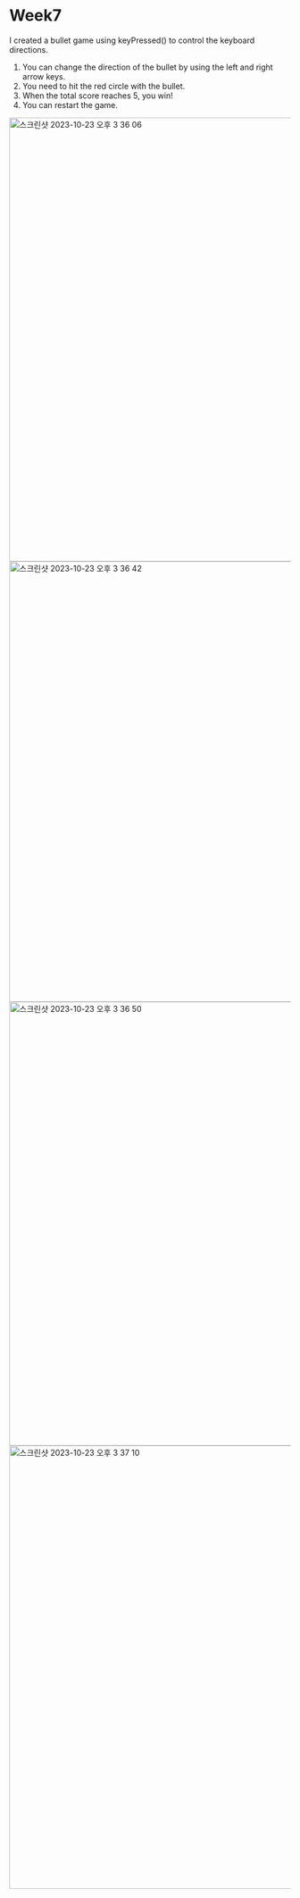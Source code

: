 # Week7
<Bullet Game>
I created a bullet game using keyPressed() to control the keyboard directions.

1. You can change the direction of the bullet by using the left and right arrow keys.
2. You need to hit the red circle with the bullet.
3. When the total score reaches 5, you win!
4. You can restart the game.

<img width="795" alt="스크린샷 2023-10-23 오후 3 36 06" src="https://github.com/idhyj/Week7/assets/145718308/369038f3-eeee-47c4-abab-498dfcd5db28">
<img width="789" alt="스크린샷 2023-10-23 오후 3 36 42" src="https://github.com/idhyj/Week7/assets/145718308/81af07ec-ab98-4b21-bec8-1318d45a9539">
<img width="795" alt="스크린샷 2023-10-23 오후 3 36 50" src="https://github.com/idhyj/Week7/assets/145718308/fddf245d-a6bd-4264-bdbc-482b1c233f9b">
<img width="794" alt="스크린샷 2023-10-23 오후 3 37 10" src="https://github.com/idhyj/Week7/assets/145718308/a164990a-8068-4a43-82da-124ca5319c76">
